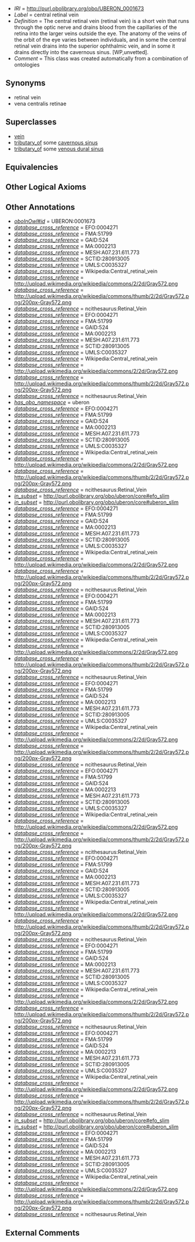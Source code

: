  * *IRI* = http://purl.obolibrary.org/obo/UBERON_0001673
 * *Label* = central retinal vein
 * *Definition* = The central retinal vein (retinal vein) is a short vein that runs through the optic nerve and drains blood from the capillaries of the retina into the larger veins outside the eye. The anatomy of the veins of the orbit of the eye varies between individuals, and in some the central retinal vein drains into the superior ophthalmic vein, and in some it drains directly into the cavernous sinus. [WP,unvetted].
 * *Comment* = This class was created automatically from a combination of ontologies

## Synonyms

 * retinal vein
 * vena centralis retinae

## Superclasses

 * [vein](../../UBERON/38/UBERON_0001638.md)
 * [tributary_of](../../core#tributary/of/core#tributary_of.md) some [cavernous sinus](../../UBERON/12/UBERON_0003712.md)
 * [tributary_of](../../core#tributary/of/core#tributary_of.md) some [venous dural sinus](../../UBERON/86/UBERON_0005486.md)

## Equivalencies


## Other Logical Axioms


## Other Annotations

 * *[oboInOwl#id](../../id/oboInOwl#id.md)* = UBERON:0001673
 * *[database_cross_reference](../../ef/oboInOwl#hasDbXref.md)* = EFO:0004271
 * *[database_cross_reference](../../ef/oboInOwl#hasDbXref.md)* = FMA:51799
 * *[database_cross_reference](../../ef/oboInOwl#hasDbXref.md)* = GAID:524
 * *[database_cross_reference](../../ef/oboInOwl#hasDbXref.md)* = MA:0002213
 * *[database_cross_reference](../../ef/oboInOwl#hasDbXref.md)* = MESH:A07.231.611.773
 * *[database_cross_reference](../../ef/oboInOwl#hasDbXref.md)* = SCTID:280913005
 * *[database_cross_reference](../../ef/oboInOwl#hasDbXref.md)* = UMLS:C0035327
 * *[database_cross_reference](../../ef/oboInOwl#hasDbXref.md)* = Wikipedia:Central_retinal_vein
 * *[database_cross_reference](../../ef/oboInOwl#hasDbXref.md)* = http://upload.wikimedia.org/wikipedia/commons/2/2d/Gray572.png
 * *[database_cross_reference](../../ef/oboInOwl#hasDbXref.md)* = http://upload.wikimedia.org/wikipedia/commons/thumb/2/2d/Gray572.png/200px-Gray572.png
 * *[database_cross_reference](../../ef/oboInOwl#hasDbXref.md)* = ncithesaurus:Retinal_Vein
 * *[database_cross_reference](../../ef/oboInOwl#hasDbXref.md)* = EFO:0004271
 * *[database_cross_reference](../../ef/oboInOwl#hasDbXref.md)* = FMA:51799
 * *[database_cross_reference](../../ef/oboInOwl#hasDbXref.md)* = GAID:524
 * *[database_cross_reference](../../ef/oboInOwl#hasDbXref.md)* = MA:0002213
 * *[database_cross_reference](../../ef/oboInOwl#hasDbXref.md)* = MESH:A07.231.611.773
 * *[database_cross_reference](../../ef/oboInOwl#hasDbXref.md)* = SCTID:280913005
 * *[database_cross_reference](../../ef/oboInOwl#hasDbXref.md)* = UMLS:C0035327
 * *[database_cross_reference](../../ef/oboInOwl#hasDbXref.md)* = Wikipedia:Central_retinal_vein
 * *[database_cross_reference](../../ef/oboInOwl#hasDbXref.md)* = http://upload.wikimedia.org/wikipedia/commons/2/2d/Gray572.png
 * *[database_cross_reference](../../ef/oboInOwl#hasDbXref.md)* = http://upload.wikimedia.org/wikipedia/commons/thumb/2/2d/Gray572.png/200px-Gray572.png
 * *[database_cross_reference](../../ef/oboInOwl#hasDbXref.md)* = ncithesaurus:Retinal_Vein
 * *[has_obo_namespace](../../ce/oboInOwl#hasOBONamespace.md)* = uberon
 * *[database_cross_reference](../../ef/oboInOwl#hasDbXref.md)* = EFO:0004271
 * *[database_cross_reference](../../ef/oboInOwl#hasDbXref.md)* = FMA:51799
 * *[database_cross_reference](../../ef/oboInOwl#hasDbXref.md)* = GAID:524
 * *[database_cross_reference](../../ef/oboInOwl#hasDbXref.md)* = MA:0002213
 * *[database_cross_reference](../../ef/oboInOwl#hasDbXref.md)* = MESH:A07.231.611.773
 * *[database_cross_reference](../../ef/oboInOwl#hasDbXref.md)* = SCTID:280913005
 * *[database_cross_reference](../../ef/oboInOwl#hasDbXref.md)* = UMLS:C0035327
 * *[database_cross_reference](../../ef/oboInOwl#hasDbXref.md)* = Wikipedia:Central_retinal_vein
 * *[database_cross_reference](../../ef/oboInOwl#hasDbXref.md)* = http://upload.wikimedia.org/wikipedia/commons/2/2d/Gray572.png
 * *[database_cross_reference](../../ef/oboInOwl#hasDbXref.md)* = http://upload.wikimedia.org/wikipedia/commons/thumb/2/2d/Gray572.png/200px-Gray572.png
 * *[database_cross_reference](../../ef/oboInOwl#hasDbXref.md)* = ncithesaurus:Retinal_Vein
 * *[in_subset](../../et/oboInOwl#inSubset.md)* = http://purl.obolibrary.org/obo/uberon/core#efo_slim
 * *[in_subset](../../et/oboInOwl#inSubset.md)* = http://purl.obolibrary.org/obo/uberon/core#uberon_slim
 * *[database_cross_reference](../../ef/oboInOwl#hasDbXref.md)* = EFO:0004271
 * *[database_cross_reference](../../ef/oboInOwl#hasDbXref.md)* = FMA:51799
 * *[database_cross_reference](../../ef/oboInOwl#hasDbXref.md)* = GAID:524
 * *[database_cross_reference](../../ef/oboInOwl#hasDbXref.md)* = MA:0002213
 * *[database_cross_reference](../../ef/oboInOwl#hasDbXref.md)* = MESH:A07.231.611.773
 * *[database_cross_reference](../../ef/oboInOwl#hasDbXref.md)* = SCTID:280913005
 * *[database_cross_reference](../../ef/oboInOwl#hasDbXref.md)* = UMLS:C0035327
 * *[database_cross_reference](../../ef/oboInOwl#hasDbXref.md)* = Wikipedia:Central_retinal_vein
 * *[database_cross_reference](../../ef/oboInOwl#hasDbXref.md)* = http://upload.wikimedia.org/wikipedia/commons/2/2d/Gray572.png
 * *[database_cross_reference](../../ef/oboInOwl#hasDbXref.md)* = http://upload.wikimedia.org/wikipedia/commons/thumb/2/2d/Gray572.png/200px-Gray572.png
 * *[database_cross_reference](../../ef/oboInOwl#hasDbXref.md)* = ncithesaurus:Retinal_Vein
 * *[database_cross_reference](../../ef/oboInOwl#hasDbXref.md)* = EFO:0004271
 * *[database_cross_reference](../../ef/oboInOwl#hasDbXref.md)* = FMA:51799
 * *[database_cross_reference](../../ef/oboInOwl#hasDbXref.md)* = GAID:524
 * *[database_cross_reference](../../ef/oboInOwl#hasDbXref.md)* = MA:0002213
 * *[database_cross_reference](../../ef/oboInOwl#hasDbXref.md)* = MESH:A07.231.611.773
 * *[database_cross_reference](../../ef/oboInOwl#hasDbXref.md)* = SCTID:280913005
 * *[database_cross_reference](../../ef/oboInOwl#hasDbXref.md)* = UMLS:C0035327
 * *[database_cross_reference](../../ef/oboInOwl#hasDbXref.md)* = Wikipedia:Central_retinal_vein
 * *[database_cross_reference](../../ef/oboInOwl#hasDbXref.md)* = http://upload.wikimedia.org/wikipedia/commons/2/2d/Gray572.png
 * *[database_cross_reference](../../ef/oboInOwl#hasDbXref.md)* = http://upload.wikimedia.org/wikipedia/commons/thumb/2/2d/Gray572.png/200px-Gray572.png
 * *[database_cross_reference](../../ef/oboInOwl#hasDbXref.md)* = ncithesaurus:Retinal_Vein
 * *[database_cross_reference](../../ef/oboInOwl#hasDbXref.md)* = EFO:0004271
 * *[database_cross_reference](../../ef/oboInOwl#hasDbXref.md)* = FMA:51799
 * *[database_cross_reference](../../ef/oboInOwl#hasDbXref.md)* = GAID:524
 * *[database_cross_reference](../../ef/oboInOwl#hasDbXref.md)* = MA:0002213
 * *[database_cross_reference](../../ef/oboInOwl#hasDbXref.md)* = MESH:A07.231.611.773
 * *[database_cross_reference](../../ef/oboInOwl#hasDbXref.md)* = SCTID:280913005
 * *[database_cross_reference](../../ef/oboInOwl#hasDbXref.md)* = UMLS:C0035327
 * *[database_cross_reference](../../ef/oboInOwl#hasDbXref.md)* = Wikipedia:Central_retinal_vein
 * *[database_cross_reference](../../ef/oboInOwl#hasDbXref.md)* = http://upload.wikimedia.org/wikipedia/commons/2/2d/Gray572.png
 * *[database_cross_reference](../../ef/oboInOwl#hasDbXref.md)* = http://upload.wikimedia.org/wikipedia/commons/thumb/2/2d/Gray572.png/200px-Gray572.png
 * *[database_cross_reference](../../ef/oboInOwl#hasDbXref.md)* = ncithesaurus:Retinal_Vein
 * *[database_cross_reference](../../ef/oboInOwl#hasDbXref.md)* = EFO:0004271
 * *[database_cross_reference](../../ef/oboInOwl#hasDbXref.md)* = FMA:51799
 * *[database_cross_reference](../../ef/oboInOwl#hasDbXref.md)* = GAID:524
 * *[database_cross_reference](../../ef/oboInOwl#hasDbXref.md)* = MA:0002213
 * *[database_cross_reference](../../ef/oboInOwl#hasDbXref.md)* = MESH:A07.231.611.773
 * *[database_cross_reference](../../ef/oboInOwl#hasDbXref.md)* = SCTID:280913005
 * *[database_cross_reference](../../ef/oboInOwl#hasDbXref.md)* = UMLS:C0035327
 * *[database_cross_reference](../../ef/oboInOwl#hasDbXref.md)* = Wikipedia:Central_retinal_vein
 * *[database_cross_reference](../../ef/oboInOwl#hasDbXref.md)* = http://upload.wikimedia.org/wikipedia/commons/2/2d/Gray572.png
 * *[database_cross_reference](../../ef/oboInOwl#hasDbXref.md)* = http://upload.wikimedia.org/wikipedia/commons/thumb/2/2d/Gray572.png/200px-Gray572.png
 * *[database_cross_reference](../../ef/oboInOwl#hasDbXref.md)* = ncithesaurus:Retinal_Vein
 * *[database_cross_reference](../../ef/oboInOwl#hasDbXref.md)* = EFO:0004271
 * *[database_cross_reference](../../ef/oboInOwl#hasDbXref.md)* = FMA:51799
 * *[database_cross_reference](../../ef/oboInOwl#hasDbXref.md)* = GAID:524
 * *[database_cross_reference](../../ef/oboInOwl#hasDbXref.md)* = MA:0002213
 * *[database_cross_reference](../../ef/oboInOwl#hasDbXref.md)* = MESH:A07.231.611.773
 * *[database_cross_reference](../../ef/oboInOwl#hasDbXref.md)* = SCTID:280913005
 * *[database_cross_reference](../../ef/oboInOwl#hasDbXref.md)* = UMLS:C0035327
 * *[database_cross_reference](../../ef/oboInOwl#hasDbXref.md)* = Wikipedia:Central_retinal_vein
 * *[database_cross_reference](../../ef/oboInOwl#hasDbXref.md)* = http://upload.wikimedia.org/wikipedia/commons/2/2d/Gray572.png
 * *[database_cross_reference](../../ef/oboInOwl#hasDbXref.md)* = http://upload.wikimedia.org/wikipedia/commons/thumb/2/2d/Gray572.png/200px-Gray572.png
 * *[database_cross_reference](../../ef/oboInOwl#hasDbXref.md)* = ncithesaurus:Retinal_Vein
 * *[database_cross_reference](../../ef/oboInOwl#hasDbXref.md)* = EFO:0004271
 * *[database_cross_reference](../../ef/oboInOwl#hasDbXref.md)* = FMA:51799
 * *[database_cross_reference](../../ef/oboInOwl#hasDbXref.md)* = GAID:524
 * *[database_cross_reference](../../ef/oboInOwl#hasDbXref.md)* = MA:0002213
 * *[database_cross_reference](../../ef/oboInOwl#hasDbXref.md)* = MESH:A07.231.611.773
 * *[database_cross_reference](../../ef/oboInOwl#hasDbXref.md)* = SCTID:280913005
 * *[database_cross_reference](../../ef/oboInOwl#hasDbXref.md)* = UMLS:C0035327
 * *[database_cross_reference](../../ef/oboInOwl#hasDbXref.md)* = Wikipedia:Central_retinal_vein
 * *[database_cross_reference](../../ef/oboInOwl#hasDbXref.md)* = http://upload.wikimedia.org/wikipedia/commons/2/2d/Gray572.png
 * *[database_cross_reference](../../ef/oboInOwl#hasDbXref.md)* = http://upload.wikimedia.org/wikipedia/commons/thumb/2/2d/Gray572.png/200px-Gray572.png
 * *[database_cross_reference](../../ef/oboInOwl#hasDbXref.md)* = ncithesaurus:Retinal_Vein
 * *[database_cross_reference](../../ef/oboInOwl#hasDbXref.md)* = EFO:0004271
 * *[database_cross_reference](../../ef/oboInOwl#hasDbXref.md)* = FMA:51799
 * *[database_cross_reference](../../ef/oboInOwl#hasDbXref.md)* = GAID:524
 * *[database_cross_reference](../../ef/oboInOwl#hasDbXref.md)* = MA:0002213
 * *[database_cross_reference](../../ef/oboInOwl#hasDbXref.md)* = MESH:A07.231.611.773
 * *[database_cross_reference](../../ef/oboInOwl#hasDbXref.md)* = SCTID:280913005
 * *[database_cross_reference](../../ef/oboInOwl#hasDbXref.md)* = UMLS:C0035327
 * *[database_cross_reference](../../ef/oboInOwl#hasDbXref.md)* = Wikipedia:Central_retinal_vein
 * *[database_cross_reference](../../ef/oboInOwl#hasDbXref.md)* = http://upload.wikimedia.org/wikipedia/commons/2/2d/Gray572.png
 * *[database_cross_reference](../../ef/oboInOwl#hasDbXref.md)* = http://upload.wikimedia.org/wikipedia/commons/thumb/2/2d/Gray572.png/200px-Gray572.png
 * *[database_cross_reference](../../ef/oboInOwl#hasDbXref.md)* = ncithesaurus:Retinal_Vein
 * *[in_subset](../../et/oboInOwl#inSubset.md)* = http://purl.obolibrary.org/obo/uberon/core#efo_slim
 * *[in_subset](../../et/oboInOwl#inSubset.md)* = http://purl.obolibrary.org/obo/uberon/core#uberon_slim
 * *[database_cross_reference](../../ef/oboInOwl#hasDbXref.md)* = EFO:0004271
 * *[database_cross_reference](../../ef/oboInOwl#hasDbXref.md)* = FMA:51799
 * *[database_cross_reference](../../ef/oboInOwl#hasDbXref.md)* = GAID:524
 * *[database_cross_reference](../../ef/oboInOwl#hasDbXref.md)* = MA:0002213
 * *[database_cross_reference](../../ef/oboInOwl#hasDbXref.md)* = MESH:A07.231.611.773
 * *[database_cross_reference](../../ef/oboInOwl#hasDbXref.md)* = SCTID:280913005
 * *[database_cross_reference](../../ef/oboInOwl#hasDbXref.md)* = UMLS:C0035327
 * *[database_cross_reference](../../ef/oboInOwl#hasDbXref.md)* = Wikipedia:Central_retinal_vein
 * *[database_cross_reference](../../ef/oboInOwl#hasDbXref.md)* = http://upload.wikimedia.org/wikipedia/commons/2/2d/Gray572.png
 * *[database_cross_reference](../../ef/oboInOwl#hasDbXref.md)* = http://upload.wikimedia.org/wikipedia/commons/thumb/2/2d/Gray572.png/200px-Gray572.png
 * *[database_cross_reference](../../ef/oboInOwl#hasDbXref.md)* = ncithesaurus:Retinal_Vein

## External Comments

